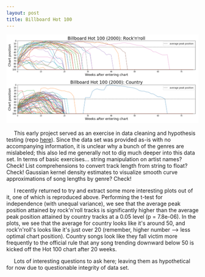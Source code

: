 ```yaml
---
layout: post
title: Billboard Hot 100
---
```

![rnr_country](../images/billboard/rnr_country.png)

&nbsp;&nbsp;&nbsp;&nbsp;&nbsp;This early project served as an exercise in data cleaning and hypothesis testing (repo [here](https://github.com/forzavitale/BillboardHot100)).  Since the data set was provided as-is with no accompanying information, it is unclear why a bunch of the genres are mislabeled; this also led me generally not to dig much deeper into this data set.  In terms of basic exercises... string manipulation on artist names?  Check!  List comprehensions to convert track length from string to float?  Check!  Gaussian kernel density estimates to visualize smooth curve approximations of song lengths by genre?  Check!

&nbsp;&nbsp;&nbsp;&nbsp;&nbsp;I recently returned to try and extract some more interesting plots out of it, one of which is reproduced above.  Performing the t-test for independence (with unequal variance), we see that the average peak position attained by rock'n'roll tracks is significantly higher than the average peak position attained by country tracks at a 0.05 level (p = 7.8e-06).  In the plots, we see that the average for country looks like it's around 50, and rock'n'roll's looks like it's just over 20 (remember, higher number --> less optimal chart position).  Country songs look like they fall victim more frequently to the official rule that any song trending downward below 50 is kicked off the Hot 100 chart after 20 weeks.

&nbsp;&nbsp;&nbsp;&nbsp;&nbsp;Lots of interesting questions to ask here; leaving them as hypothetical for now due to questionable integrity of data set.
